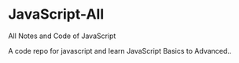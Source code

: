 # JavaScript-All
All Notes and Code of JavaScript

A code repo for javascript and learn JavaScript Basics to Advanced..
